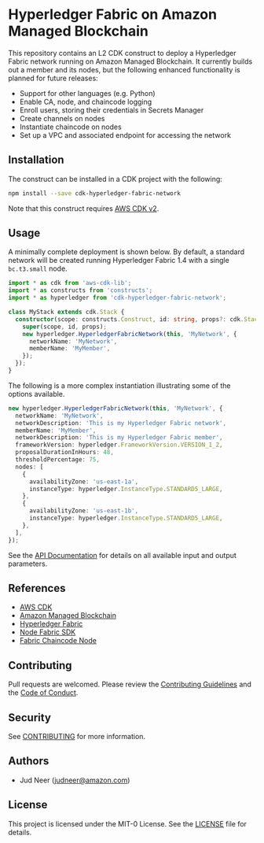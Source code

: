 # Hyperledger Fabric on Amazon Managed Blockchain

This repository contains an L2 CDK construct to deploy a Hyperledger
Fabric network running on Amazon Managed Blockchain. It currently builds
out a member and its nodes, but the following enhanced functionality
is planned for future releases:

*  Support for other languages (e.g. Python)
*  Enable CA, node, and chaincode logging
*  Enroll users, storing their credentials in Secrets Manager
*  Create channels on nodes
*  Instantiate chaincode on nodes
*  Set up a VPC and associated endpoint for accessing the network


## Installation

The construct can be installed in a CDK project with the following:

```bash
npm install --save cdk-hyperledger-fabric-network
```

Note that this construct requires [AWS CDK v2](https://docs.aws.amazon.com/cdk/v2/guide/getting_started.html#getting_started_install).


## Usage

A minimally complete deployment is shown below. By default, a standard network
will be created running Hyperledger Fabric 1.4 with a single `bc.t3.small` node.

```typescript
import * as cdk from 'aws-cdk-lib';
import * as constructs from 'constructs';
import * as hyperledger from 'cdk-hyperledger-fabric-network';

class MyStack extends cdk.Stack {
  constructor(scope: constructs.Construct, id: string, props?: cdk.StackProps) {
    super(scope, id, props);
    new hyperledger.HyperledgerFabricNetwork(this, 'MyNetwork', {
      networkName: 'MyNetwork',
      memberName: 'MyMember',
    });
  });
}
```

The following is a more complex instantiation illustrating some of the options available.

```typescript
new hyperledger.HyperledgerFabricNetwork(this, 'MyNetwork', {
  networkName: 'MyNetwork',
  networkDescription: 'This is my Hyperledger Fabric network',
  memberName: 'MyMember',
  networkDescription: 'This is my Hyperledger Fabric member',
  frameworkVersion: hyperledger.FrameworkVersion.VERSION_1_2,
  proposalDurationInHours: 48,
  thresholdPercentage: 75,
  nodes: [
    {
      availabilityZone: 'us-east-1a',
      instanceType: hyperledger.InstanceType.STANDARD5_LARGE,
    },
    {
      availabilityZone: 'us-east-1b',
      instanceType: hyperledger.InstanceType.STANDARD5_LARGE,
    },
  ],
});
```

See the [API Documentation](API.md) for details on all available input and output parameters.


## References

*  [AWS CDK](https://docs.aws.amazon.com/cdk/v2/guide/home.html)
*  [Amazon Managed Blockchain](https://aws.amazon.com/managed-blockchain/)
*  [Hyperledger Fabric](https://hyperledger-fabric.readthedocs.io/)
*  [Node Fabric SDK](https://hyperledger.github.io/fabric-sdk-node/release-1.4/index.html)
*  [Fabric Chaincode Node](https://hyperledger.github.io/fabric-chaincode-node/)


## Contributing

Pull requests are welcomed. Please review the [Contributing Guidelines](CONTRIBUTING.md)
and the [Code of Conduct](CODE_OF_CONDUCT.md).


## Security

See [CONTRIBUTING](CONTRIBUTING.md#security-issue-notifications) for more information.


## Authors

*  Jud Neer (judneer@amazon.com)


## License

This project is licensed under the MIT-0 License. See the [LICENSE](LICENSE) file for details.
